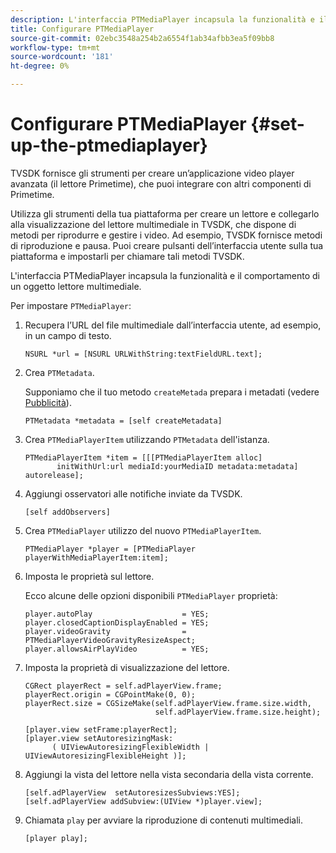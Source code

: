 ```yaml
---
description: L'interfaccia PTMediaPlayer incapsula la funzionalità e il comportamento di un oggetto lettore multimediale.
title: Configurare PTMediaPlayer
source-git-commit: 02ebc3548a254b2a6554f1ab34afbb3ea5f09bb8
workflow-type: tm+mt
source-wordcount: '181'
ht-degree: 0%

---
```


# Configurare PTMediaPlayer {#set-up-the-ptmediaplayer}

TVSDK fornisce gli strumenti per creare un’applicazione video player avanzata (il lettore Primetime), che puoi integrare con altri componenti di Primetime.

Utilizza gli strumenti della tua piattaforma per creare un lettore e collegarlo alla visualizzazione del lettore multimediale in TVSDK, che dispone di metodi per riprodurre e gestire i video. Ad esempio, TVSDK fornisce metodi di riproduzione e pausa. Puoi creare pulsanti dell’interfaccia utente sulla tua piattaforma e impostarli per chiamare tali metodi TVSDK.

L&#39;interfaccia PTMediaPlayer incapsula la funzionalità e il comportamento di un oggetto lettore multimediale.

Per impostare `PTMediaPlayer`:

1. Recupera l’URL del file multimediale dall’interfaccia utente, ad esempio, in un campo di testo.

   ```
   NSURL *url = [NSURL URLWithString:textFieldURL.text];
   ```

1. Crea `PTMetadata`.

   Supponiamo che il tuo metodo `createMetada` prepara i metadati (vedere [Pubblicità](../../ios-3x-advertising/ios-3x-advertising-requirements.md)).

   ```
   PTMetadata *metadata = [self createMetadata]
   ```

1. Crea `PTMediaPlayerItem` utilizzando `PTMetadata` dell&#39;istanza.

   ```
   PTMediaPlayerItem *item = [[[PTMediaPlayerItem alloc] 
          initWithUrl:url mediaId:yourMediaID metadata:metadata] autorelease];
   ```

1. Aggiungi osservatori alle notifiche inviate da TVSDK.

   ```
   [self addObservers]
   ```

1. Crea `PTMediaPlayer` utilizzo del nuovo `PTMediaPlayerItem`.

   ```
   PTMediaPlayer *player = [PTMediaPlayer playerWithMediaPlayerItem:item];
   ```

1. Imposta le proprietà sul lettore.

   Ecco alcune delle opzioni disponibili `PTMediaPlayer` proprietà:

   ```
   player.autoPlay                    = YES;  
   player.closedCaptionDisplayEnabled = YES; 
   player.videoGravity                = PTMediaPlayerVideoGravityResizeAspect;  
   player.allowsAirPlayVideo          = YES;
   ```

1. Imposta la proprietà di visualizzazione del lettore.

   ```
   CGRect playerRect = self.adPlayerView.frame;  
   playerRect.origin = CGPointMake(0, 0); 
   playerRect.size = CGSizeMake(self.adPlayerView.frame.size.width,  
                                self.adPlayerView.frame.size.height); 
   
   [player.view setFrame:playerRect]; 
   [player.view setAutoresizingMask:  
         ( UIViewAutoresizingFlexibleWidth | UIViewAutoresizingFlexibleHeight )];
   ```

1. Aggiungi la vista del lettore nella vista secondaria della vista corrente.

   ```
   [self.adPlayerView  setAutoresizesSubviews:YES];  
   [self.adPlayerView addSubview:(UIView *)player.view];
   ```

1. Chiamata `play` per avviare la riproduzione di contenuti multimediali.

   ```
   [player play];
   ```
